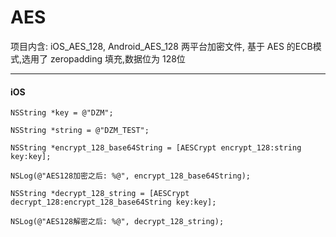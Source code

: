# AES

项目内含:  iOS_AES_128,  Android_AES_128 两平台加密文件, 基于 AES 的ECB模式,选用了 zeropadding 填充,数据位为 128位

***

#### iOS

```
NSString *key = @"DZM";

NSString *string = @"DZM_TEST";

NSString *encrypt_128_base64String = [AESCrypt encrypt_128:string key:key];

NSLog(@"AES128加密之后: %@", encrypt_128_base64String);

NSString *decrypt_128_string = [AESCrypt decrypt_128:encrypt_128_base64String key:key];

NSLog(@"AES128解密之后: %@", decrypt_128_string);

```
